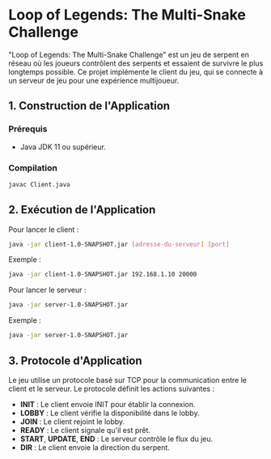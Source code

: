 # Loop of Legends: The Multi-Snake Challenge

"Loop of Legends: The Multi-Snake Challenge" est un jeu de serpent en réseau où les joueurs contrôlent des serpents et essaient de survivre le plus longtemps possible. Ce projet implémente le client du jeu, qui se connecte à un serveur de jeu pour une expérience multijoueur.

## 1. Construction de l'Application

### Prérequis
- Java JDK 11 ou supérieur.

### Compilation
```bash
javac Client.java
```

## 2. Exécution de l'Application

Pour lancer le client :
```bash
java -jar client-1.0-SNAPSHOT.jar [adresse-du-serveur] [port]
```
Exemple :
```bash
java -jar client-1.0-SNAPSHOT.jar 192.168.1.10 20000
```

Pour lancer le serveur :
```bash
java -jar server-1.0-SNAPSHOT.jar
```
Exemple :
```bash
java -jar server-1.0-SNAPSHOT.jar
```

## 3. Protocole d'Application

Le jeu utilise un protocole basé sur TCP pour la communication entre le client et le serveur. Le protocole définit les actions suivantes :

- **INIT** : Le client envoie INIT pour établir la connexion.
- **LOBBY** : Le client vérifie la disponibilité dans le lobby.
- **JOIN** : Le client rejoint le lobby.
- **READY** : Le client signale qu'il est prêt.
- **START**, **UPDATE**, **END** : Le serveur contrôle le flux du jeu.
- **DIR** : Le client envoie la direction du serpent.
